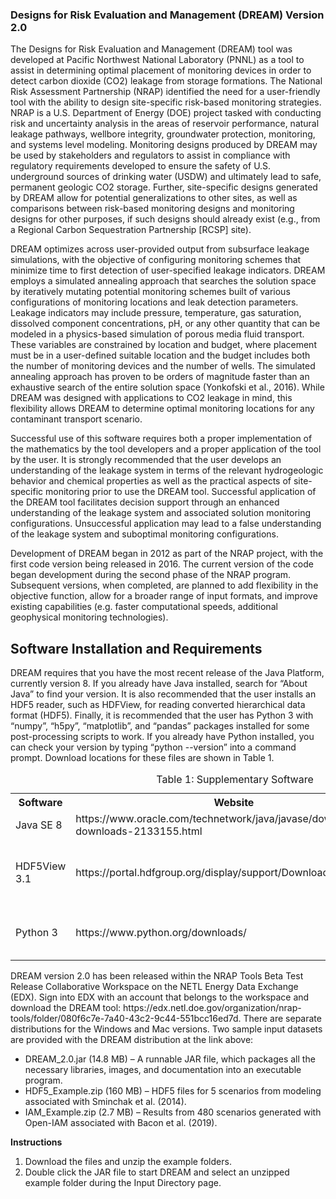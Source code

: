 <h3>Designs for Risk Evaluation and Management (DREAM) Version 2.0</h3>
<p>The Designs for Risk Evaluation and Management (DREAM) tool was developed at Pacific Northwest National Laboratory (PNNL) as a tool to assist in determining optimal placement of monitoring devices in order to detect carbon dioxide (CO2) leakage from storage formations. The National Risk Assessment Partnership (NRAP) identified the need for a user-friendly tool with the ability to design site-specific risk-based monitoring strategies. NRAP is a U.S. Department of Energy (DOE) project tasked with conducting risk and uncertainty analysis in the areas of reservoir performance, natural leakage pathways, wellbore integrity, groundwater protection, monitoring, and systems level modeling. Monitoring designs produced by DREAM may be used by stakeholders and regulators to assist in compliance with regulatory requirements developed to ensure the safety of U.S. underground sources of drinking water (USDW) and ultimately lead to safe, permanent geologic CO2 storage. Further, site-specific designs generated by DREAM allow for potential generalizations to other sites, as well as comparisons between risk-based monitoring designs and monitoring designs for other purposes, if such designs should already exist (e.g., from a Regional Carbon Sequestration Partnership [RCSP] site).</p>
<p>DREAM optimizes across user-provided output from subsurface leakage simulations, with the objective of configuring monitoring schemes that minimize time to first detection of user-specified leakage indicators. DREAM employs a simulated annealing approach that searches the solution space by iteratively mutating potential monitoring schemes built of various configurations of monitoring locations and leak detection parameters. Leakage indicators may include pressure, temperature, gas saturation, dissolved component concentrations, pH, or any other quantity that can be modeled in a physics-based simulation of porous media fluid transport. These variables are constrained by location and budget, where placement must be in a user-defined suitable location and the budget includes both the number of monitoring devices and the number of wells. The simulated annealing approach has proven to be orders of magnitude faster than an exhaustive search of the entire solution space (Yonkofski et al., 2016). While DREAM was designed with applications to CO2 leakage in mind, this flexibility allows DREAM to determine optimal monitoring locations for any contaminant transport scenario.</p>
<p>Successful use of this software requires both a proper implementation of the mathematics by the tool developers and a proper application of the tool by the user. It is strongly recommended that the user develops an understanding of the leakage system in terms of the relevant hydrogeologic behavior and chemical properties as well as the practical aspects of site-specific monitoring prior to use the DREAM tool. Successful application of the DREAM tool facilitates decision support through an enhanced understanding of the leakage system and associated solution monitoring configurations. Unsuccessful application may lead to a false understanding of the leakage system and suboptimal monitoring configurations.</p>
<p>Development of DREAM began in 2012 as part of the NRAP project, with the first code version being released in 2016. The current version of the code began development during the second phase of the NRAP program. Subsequent versions, when completed, are planned to add flexibility in the objective function, allow for a broader range of input formats, and improve existing capabilities (e.g. faster computational speeds, additional geophysical monitoring technologies).</p>

## Software Installation and Requirements
<p>DREAM requires that you have the most recent release of the Java Platform, currently version 8. If you already have Java installed, search for “About Java” to find your version. It is also recommended that the user installs an HDF5 reader, such as HDFView, for reading converted hierarchical data format (HDF5). Finally, it is recommended that the user has Python 3 with “numpy”, “h5py”, “matplotlib”, and “pandas” packages installed for some post-processing scripts to work. If you already have Python installed, you can check your version by typing “python --version” into a command prompt. Download locations for these files are shown in Table 1.
<table>
  <caption>Table 1: Supplementary Software</caption>
  <tr>
    <th>Software</th>
    <th>Website</th>
    <th>Required?</th>
  </tr>
  <tr>
    <td>Java SE 8</td>
    <td>https://www.oracle.com/technetwork/java/javase/downloads/jre8-downloads-2133155.html</td>
    <td>Required</td>
  </tr>
  <tr>
    <td>HDF5View 3.1</td>
    <td>https://portal.hdfgroup.org/display/support/Download+HDFView</td>
    <td>Optional for viewing and editing HDF5 files</td>
  </tr>
  <tr>
    <td>Python 3</td>
    <td>https://www.python.org/downloads/</td>
    <td>Optional for post-processing scripts</td>
  </tr>
</table>
<p>DREAM version 2.0 has been released within the NRAP Tools Beta Test Release Collaborative Workspace on the NETL Energy Data Exchange (EDX). Sign into EDX with an account that belongs to the workspace and download the DREAM tool: https://edx.netl.doe.gov/organization/nrap-tools/folder/080f6c7e-7a40-43c2-9c44-551bcc16ed7d. There are separate distributions for the Windows and Mac versions. Two sample input datasets are provided with the DREAM distribution at the link above:
<ul>
  <li>DREAM_2.0.jar (14.8 MB) – A runnable JAR file, which packages all the necessary libraries, images, and documentation into an executable program.</li>
  <li>HDF5_Example.zip (160 MB) – HDF5 files for 5 scenarios from modeling associated with Sminchak et al. (2014).</li>
  <li>IAM_Example.zip (2.7 MB) – Results from 480 scenarios generated with Open-IAM associated with Bacon et al. (2019).</li>
</ul>
<strong>Instructions</strong>
<ol>
  <li>Download the files and unzip the example folders.</li>
  <li>Double click the JAR file to start DREAM and select an unzipped example folder during the Input Directory page.</li>
</ol>
</p>
